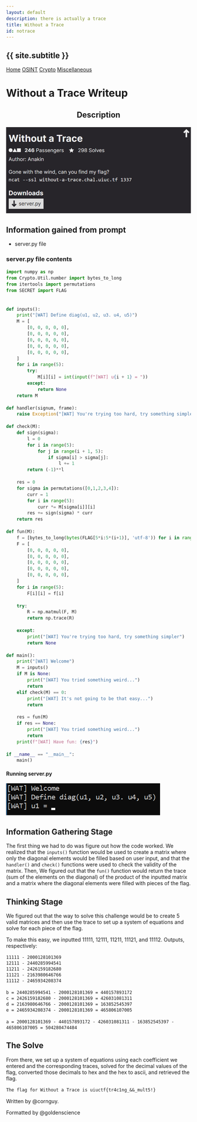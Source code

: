```yaml
---
layout: default
description: there is actually a trace
title: Without a Trace
id: notrace
---
```


<link rel="stylesheet" href="../writeupcss.css">
<link rel="stylesheet" href="../code.css">

<h2>
{{ site.subtitle }}
</h2>

[Home](https://stainedswan.github.io/UIUCTF-2024)
[OSINT](https://stainedswan.github.io/UIUCTF-2024/OSINT)
[Crypto](https://stainedswan.github.io/UIUCTF-2024/Crypto)
[Miscellaneous](https://stainedswan.github.io/UIUCTF-2024/Miscellaneous)

# Without a Trace Writeup

<div style="text-align:center" markdown="1">
<h2>

Description
</h2>
</div>

<div style="text-align:center"><img src="image-1.png" width=700/></div>

## Information gained from prompt
- server.py file

### server.py file contents

```python
import numpy as np
from Crypto.Util.number import bytes_to_long
from itertools import permutations
from SECRET import FLAG


def inputs():
    print("[WAT] Define diag(u1, u2, u3. u4, u5)")
    M = [
        [0, 0, 0, 0, 0],
        [0, 0, 0, 0, 0],
        [0, 0, 0, 0, 0],
        [0, 0, 0, 0, 0],
        [0, 0, 0, 0, 0],
    ]
    for i in range(5):
        try:
            M[i][i] = int(input(f"[WAT] u{i + 1} = "))
        except:
            return None
    return M

def handler(signum, frame):
    raise Exception("[WAT] You're trying too hard, try something simpler")

def check(M):
    def sign(sigma):
        l = 0
        for i in range(5):
            for j in range(i + 1, 5):
                if sigma[i] > sigma[j]:
                    l += 1
        return (-1)**l

    res = 0
    for sigma in permutations([0,1,2,3,4]):
        curr = 1
        for i in range(5):
            curr *= M[sigma[i]][i]
        res += sign(sigma) * curr
    return res

def fun(M):
    f = [bytes_to_long(bytes(FLAG[5*i:5*(i+1)], 'utf-8')) for i in range(5)]
    F = [
        [0, 0, 0, 0, 0],
        [0, 0, 0, 0, 0],
        [0, 0, 0, 0, 0],
        [0, 0, 0, 0, 0],
        [0, 0, 0, 0, 0],
    ]
    for i in range(5):
        F[i][i] = f[i]

    try:
        R = np.matmul(F, M)
        return np.trace(R)

    except:
        print("[WAT] You're trying too hard, try something simpler")
        return None

def main():
    print("[WAT] Welcome")
    M = inputs()
    if M is None:
        print("[WAT] You tried something weird...")
        return
    elif check(M) == 0:
        print("[WAT] It's not going to be that easy...")
        return

    res = fun(M)
    if res == None:
        print("[WAT] You tried something weird...")
        return
    print(f"[WAT] Have fun: {res}")

if __name__ == "__main__":
    main()
```
#### Running server.py
![alt text](image-4.png)

## Information Gathering Stage
The first thing we had to do was figure out how the code worked. We realized that the `inputs()` function would be used to create a matrix where only the diagonal elements would be filled based on user input, and that the `handler()` and `check()` functions were used to check the validity of the matrix. Then, We figured out that the `fun()` function would return the trace (sum of the elements on the diagonal) of the product of the inputted matrix and a matrix where the diagonal elements were filled with pieces of the flag. 

## Thinking Stage
We figured out that the way to solve this challenge would be to create 5 valid matrices and then use the trace to set up a system of equations and solve for each piece of the flag. 

To make this easy, we inputted 11111, 12111, 11211, 11121, and 11112. Outputs, respectively:

```
11111 - 2000128101369
12111 - 2440285994541
11211 - 2426159182680
11121 - 2163980646766
11112 - 2465934208374

b = 2440285994541 - 2000128101369 = 440157893172
c = 2426159182680 - 2000128101369 = 426031081311
d = 2163980646766 - 2000128101369 = 163852545397
e = 2465934208374 - 2000128101369 = 465806107005

a = 2000128101369 - 440157893172 - 426031081311 - 163852545397 - 465806107005 = 504280474484
```

## The Solve
From there, we set up a system of equations using each coefficient we entered and the corresponding traces, solved for the decimal values of the flag, converted those decimals to hex and the hex to ascii, and retrieved the flag.

```txt
The flag for Without a Trace is uiuctf{tr4c1ng_&&_mult5!}
```


Written by @cornguy.

Formatted by @goldenscience